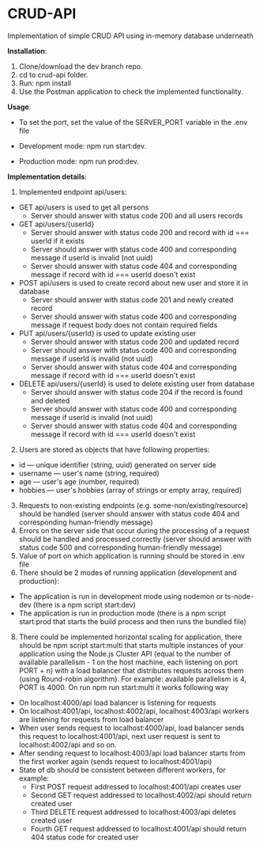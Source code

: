 # CRUD-API
Implementation of simple CRUD API using in-memory database underneath

**Installation**: 
1. Clone/download the dev branch repo.
2. cd to crud-api folder.
3. Run: npm install
4. Use the Postman application to check the implemented functionality.

**Usage**:
- To set the port, set the value of the SERVER_PORT variable in the .env file

- Development mode: npm run start:dev.
- Production mode: npm run prod:dev.

**Implementation details**:
1. Implemented endpoint api/users:
  - GET api/users is used to get all persons
    - Server should answer with status code 200 and all users records
  - GET api/users/{userId}
    - Server should answer with status code 200 and record with id === userId if it exists
    - Server should answer with status code 400 and corresponding message if userId is invalid (not uuid)
    - Server should answer with status code 404 and corresponding message if record with id === userId doesn't exist
  - POST api/users is used to create record about new user and store it in database
    - Server should answer with status code 201 and newly created record
    - Server should answer with status code 400 and corresponding message if request body does not contain required fields
  - PUT api/users/{userId} is used to update existing user
    - Server should answer with status code 200 and updated record
    - Server should answer with status code 400 and corresponding message if userId is invalid (not uuid)
    - Server should answer with status code 404 and corresponding message if record with id === userId doesn't exist
  - DELETE api/users/{userId} is used to delete existing user from database
    - Server should answer with status code 204 if the record is found and deleted
    - Server should answer with status code 400 and corresponding message if userId is invalid (not uuid)
    - Server should answer with status code 404 and corresponding message if record with id === userId doesn't exist
2. Users are stored as objects that have following properties:
  - id — unique identifier (string, uuid) generated on server side
  - username — user's name (string, required)
  - age — user's age (number, required)
  - hobbies — user's hobbies (array of strings or empty array, required)
3. Requests to non-existing endpoints (e.g. some-non/existing/resource) should be handled (server should answer with status code 404 and corresponding human-friendly message)
4. Errors on the server side that occur during the processing of a request should be handled and processed correctly (server should answer with status code 500 and corresponding human-friendly message)
5. Value of port on which application is running should be stored in .env file
6. There should be 2 modes of running application (development and production):
- The application is run in development mode using nodemon or ts-node-dev (there is a npm script start:dev)
- The application is run in production mode (there is a npm script start:prod that starts the build process and then runs the bundled file)
8. There could be implemented horizontal scaling for application, there should be npm script start:multi that starts multiple instances of your application using the Node.js Cluster API (equal to the number of available parallelism - 1 on the host machine, each listening on port PORT + n) with a load balancer that distributes requests across them (using Round-robin algorithm). For example: available parallelism is 4, PORT is 4000. On run npm run start:multi it works following way
  - On localhost:4000/api load balancer is listening for requests
  - On localhost:4001/api, localhost:4002/api, localhost:4003/api workers are listening for requests from load balancer
  - When user sends request to localhost:4000/api, load balancer sends this request to localhost:4001/api, next user request is sent to localhost:4002/api and so on.
  - After sending request to localhost:4003/api load balancer starts from the first worker again (sends request to localhost:4001/api)
  - State of db should be consistent between different workers, for example:
    - First POST request addressed to localhost:4001/api creates user
    - Second GET request addressed to localhost:4002/api should return created user
    - Third DELETE request addressed to localhost:4003/api deletes created user
    - Fourth GET request addressed to localhost:4001/api should return 404 status code for created user
